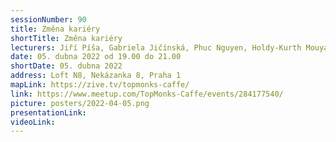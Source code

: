 ```yaml
---
sessionNumber: 90
title: Změna kariéry
shortTitle: Změna kariéry
lecturers: Jiří Píša, Gabriela Jičínská, Phuc Nguyen, Holdy-Kurth Mouyabi
date: 05. dubna 2022 od 19.00 do 21.00
shortDate: 05. dubna 2022
address: Loft N8, Nekázanka 8, Praha 1
mapLink: https://zive.tv/topmonks-caffe/
link: https://www.meetup.com/TopMonks-Caffe/events/284177540/
picture: posters/2022-04-05.png
presentationLink:
videoLink:
---
```

